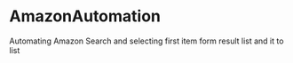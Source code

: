 # AmazonAutomation
Automating Amazon Search and selecting first item form result list and it to list
